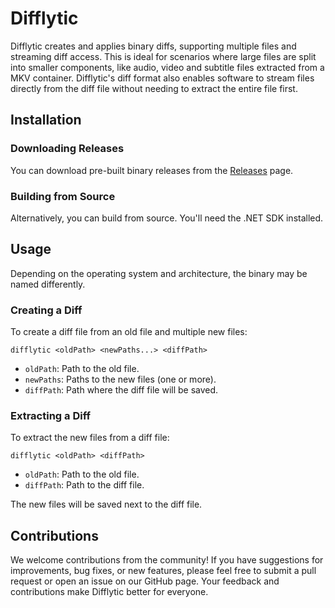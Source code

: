 # Difflytic

Difflytic creates and applies binary diffs, supporting multiple files and streaming diff access. This is ideal for scenarios where large files are split into smaller components, like audio, video and subtitle files extracted from a MKV container. Difflytic's diff format also enables software to stream files directly from the diff file without needing to extract the entire file first.

## Installation

### Downloading Releases

You can download pre-built binary releases from the [Releases](https://github.com/Deathspike/Difflytic/releases) page.

### Building from Source

Alternatively, you can build from source. You'll need the .NET SDK installed.

## Usage

Depending on the operating system and architecture, the binary may be named differently.

### Creating a Diff

To create a diff file from an old file and multiple new files:

    difflytic <oldPath> <newPaths...> <diffPath>

* `oldPath`: Path to the old file.
* `newPaths`: Paths to the new files (one or more).
* `diffPath`: Path where the diff file will be saved.

### Extracting a Diff

To extract the new files from a diff file:

    difflytic <oldPath> <diffPath>

* `oldPath`: Path to the old file.
* `diffPath`: Path to the diff file.

The new files will be saved next to the diff file.

## Contributions

We welcome contributions from the community! If you have suggestions for improvements, bug fixes, or new features, please feel free to submit a pull request or open an issue on our GitHub page. Your feedback and contributions make Difflytic better for everyone.
